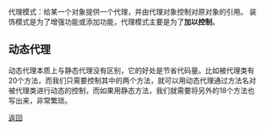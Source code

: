 代理模式：给某一个对象提供一个代理，并由代理对象控制对原对象的引用。
装饰模式是为了增强功能或添加功能，代理模式主要是为了**加以控制**。
## 动态代理
动态代理本质上与静态代理没有区别，它的好处是节省代码量。比如被代理类有20个方法，而我们只需要控制其中的两个方法，就可以用动态代理通过方法名对被代理类进行动态的控制，而如果用静态方法，我们就需要将另外的18个方法也写出来，非常繁琐。

[返回](结构型模式/readme.md)